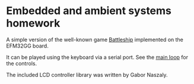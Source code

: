 # Embedded and ambient systems homework

A simple version of the well-known game [Battleship](https://en.wikipedia.org/wiki/Battleship_(game)) implemented on the EFM32GG board.

It can be played using the keyboard via a serial port.
See the [main loop](https://github.com/ABS96/hazi_feladat_torpedo/blob/master/src/game_logic.c#L113) for the controls.

The included LCD controller library was written by Gabor Naszaly.

